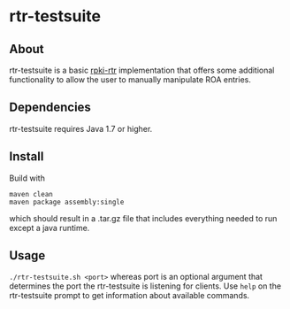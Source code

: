 # rtr-testsuite
## About

rtr-testsuite is a basic [rpki-rtr](https://tools.ietf.org/html/rfc6810) implementation that offers
some additional functionality to allow the user to manually manipulate ROA entries.

## Dependencies
rtr-testsuite requires Java 1.7 or higher.

## Install
Build with
```
maven clean
maven package assembly:single
```
which should result in a .tar.gz file that includes everything needed to run except a java runtime.


## Usage
```./rtr-testsuite.sh <port>``` 
whereas port is an optional argument that determines the port the
rtr-testsuite is listening for clients.
Use ```help``` on the rtr-testsuite prompt to get information about available commands.




